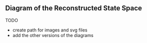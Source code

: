 Diagram of the Reconstructed State Space
---


TODO
* create path for images and svg files
* add the other versions of the diagrams 


